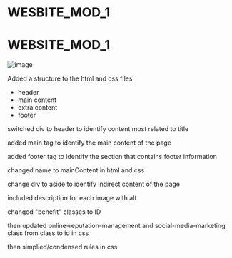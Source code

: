 # WESBITE_MOD_1
# WEBSITE_MOD_1
![image](https://user-images.githubusercontent.com/112996304/191134815-b3a254f7-62e7-48d5-8913-c6e82fecad07.png)

Added a structure to the html and css files
- header 
- main content
- extra content
- footer

switched div to header to identify content most related to title

added main tag to identify the main content of the page

added footer tag to identify the section that contains footer information

changed name to mainContent in html and css

change div to aside to identify indirect content of the page

included description for each image with alt

changed "benefit" classes to ID

then updated online-reputation-management and social-media-marketing class from class to id in css

then simplied/condensed rules in css
